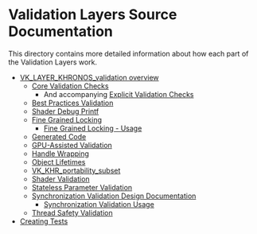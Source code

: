 # Validation Layers Source Documentation

This directory contains more detailed information about how each part of the Validation Layers work.

- [VK_LAYER_KHRONOS_validation overview](./khronos_validation_layer.md)
    - [Core Validation Checks](./core_checks.md)
        - And accompanying [Explicit Validation Checks](./explicit_validation.md)
    - [Best Practices Validation](./best_practices.md)
    - [Shader Debug Printf](./debug_printf.md)
    - [Fine Grained Locking](./fine_grained_locking.md)
        - [Fine Grained Locking - Usage](./fine_grained_locking_usage.md)
    - [Generated Code](./generated_code.md)
    - [GPU-Assisted Validation](./gpu_validation.md)
    - [Handle Wrapping](./handle_wrapping.md)
    - [Object Lifetimes](./object_lifetimes.md)
    - [VK_KHR_portability_subset](./portability_validation.md)
    - [Shader Validation](./shader_validation.md)
    - [Stateless Parameter Validation](./stateless_validation.md)
    - [Synchronization Validation Design Documentation](./synchronization.md)
        - [Synchronization Validation Usage](./synchronization_usage.md)
    - [Thread Safety Validation](./thread_safety.md)
- [Creating Tests](./creating_tests.md)
